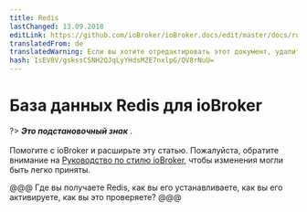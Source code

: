 ```yaml
---
title: Redis
lastChanged: 13.09.2018
editLink: https://github.com/ioBroker/ioBroker.docs/edit/master/docs/ru/config/redis.md
translatedFrom: de
translatedWarning: Если вы хотите отредактировать этот документ, удалите поле «translationFrom», в противном случае этот документ будет снова автоматически переведен
hash: IsEV8V/gskssCSNH2QJqLyYHdsMZE7nxlpG/QV8rNuU=
---
```

# База данных Redis для ioBroker
?> ***Это подстановочный знак*** . <br><br> Помогите с ioBroker и расширьте эту статью. Пожалуйста, обратите внимание на [Руководство по стилю ioBroker](community/styleguidedoc), чтобы изменения могли быть легко приняты.

@@@ Где вы получаете Redis, как вы его устанавливаете, как вы его активируете, как вы это проверяете? @@@

